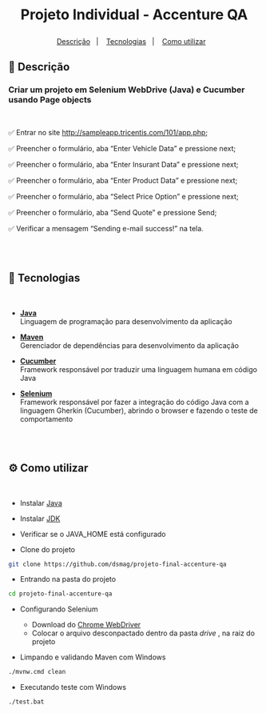 # <p align="center">Projeto Individual - Accenture QA</p>

<p align="center">
  <a href="#pencil-descrição">Descrição</a>&nbsp;&nbsp;&nbsp;|&nbsp;&nbsp;&nbsp;
  <a href="#rocket-tecnologias">Tecnologias</a>&nbsp;&nbsp;&nbsp;|&nbsp;&nbsp;&nbsp;
  <a href="#gear-como-utilizar">Como utilizar</a>&nbsp;&nbsp;&nbsp;
</p>


## :pencil: Descrição
### Criar um projeto em Selenium WebDrive (Java) e Cucumber usando Page objects
<br>

✅ Entrar no site http://sampleapp.tricentis.com/101/app.php;

✅ Preencher o formulário, aba “Enter Vehicle Data” e pressione next;

✅ Preencher o formulário, aba “Enter Insurant Data” e pressione next;

✅ Preencher o formulário, aba “Enter Product Data” e pressione next;

✅ Preencher o formulário, aba “Select Price Option” e pressione next;

✅ Preencher o formulário, aba “Send Quote” e pressione Send;

✅ Verificar a mensagem “Sending e-mail success!” na tela.

<br>
<br>

## :rocket: Tecnologias
<br>


- <b> [Java](https://www.java.com/pt-BR/) </b><br>
Linguagem de programação para desenvolvimento da aplicação <br>

- <b> [Maven](https://maven.apache.org/) </b><br>
Gerenciador de dependências para desenvolvimento da aplicação <br>

- <b> [Cucumber](https://cucumber.io/) </b><br>
Framework responsável por traduzir uma linguagem humana em código Java <br>

- <b> [Selenium](https://www.selenium.dev/) </b><br>
Framework responsável por fazer a integração do código Java com a linguagem Gherkin (Cucumber), abrindo o browser e fazendo o teste de comportamento <br>

<br>

<br>

## :gear: Como utilizar
<br>

- Instalar [Java](https://www.java.com/pt-BR/download/ie_manual.jsp?locale=pt_BR)
- Instalar [JDK](https://www.oracle.com/br/java/technologies/javase/javase-jdk8-downloads.html)
- Verificar se o JAVA_HOME está configurado

- Clone do projeto
```bash
git clone https://github.com/dsmag/projeto-final-accenture-qa
```

- Entrando na pasta do projeto
```bash
cd projeto-final-accenture-qa
```

- Configurando Selenium
    - Download do [Chrome WebDriver](https://chromedriver.chromium.org/downloads)
    - Colocar o arquivo desconpactado dentro da pasta <i> drive </i>, na raiz do projeto



- Limpando e validando Maven com Windows
```bash
./mvnw.cmd clean
```

- Executando teste com Windows
```bash
./test.bat
```

